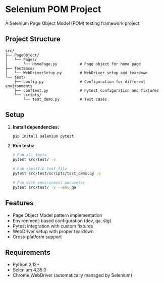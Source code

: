 # Selenium POM Project

A Selenium Page Object Model (POM) testing framework project.

## Project Structure

```
src/
├── PageObject/
│   └── Pages/
│       └── HomePage.py          # Page object for home page
├── TestBase/
│   └── WebDriverSetup.py        # WebDriver setup and teardown
└── test/
    ├── config.py                # Configuration for different environments
    ├── conftest.py              # Pytest configuration and fixtures
    └── scripts/
        └── test_demo.py         # Test cases
```

## Setup

1. **Install dependencies:**
   ```bash
   pip install selenium pytest
   ```

2. **Run tests:**
   ```bash
   # Run all tests
   pytest src/test/ -v
   
   # Run specific test file
   pytest src/test/scripts/test_demo.py -v
   
   # Run with environment parameter
   pytest src/test/ -v --env qa
   ```

## Features

- Page Object Model pattern implementation
- Environment-based configuration (dev, qa, stg)
- Pytest integration with custom fixtures
- WebDriver setup with proper teardown
- Cross-platform support

## Requirements

- Python 3.12+
- Selenium 4.35.0
- Chrome WebDriver (automatically managed by Selenium)
